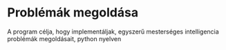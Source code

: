 # Problémák megoldása

A program célja, hogy implementáljak, egyszerű mesterséges intelligencia problémák megoldásait, python nyelven


